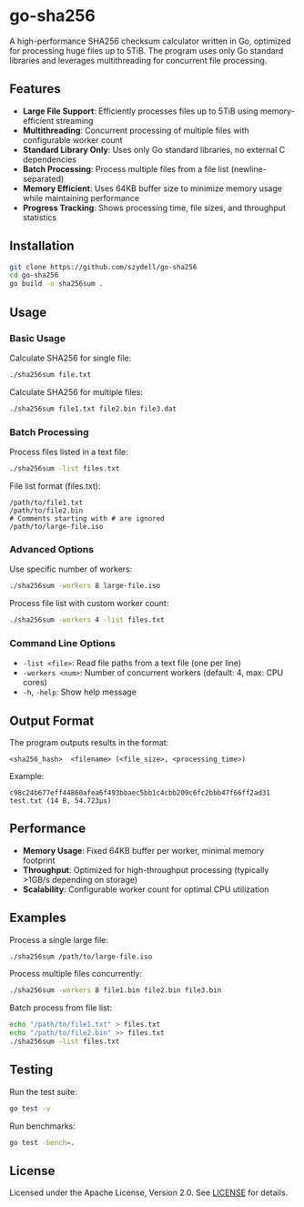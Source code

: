 # go-sha256

A high-performance SHA256 checksum calculator written in Go, optimized for processing huge files up to 5TiB. The program uses only Go standard libraries and leverages multithreading for concurrent file processing.

## Features

- **Large File Support**: Efficiently processes files up to 5TiB using memory-efficient streaming
- **Multithreading**: Concurrent processing of multiple files with configurable worker count
- **Standard Library Only**: Uses only Go standard libraries, no external C dependencies
- **Batch Processing**: Process multiple files from a file list (newline-separated)
- **Memory Efficient**: Uses 64KB buffer size to minimize memory usage while maintaining performance
- **Progress Tracking**: Shows processing time, file sizes, and throughput statistics

## Installation

```bash
git clone https://github.com/szydell/go-sha256
cd go-sha256
go build -o sha256sum .
```

## Usage

### Basic Usage

Calculate SHA256 for single file:
```bash
./sha256sum file.txt
```

Calculate SHA256 for multiple files:
```bash
./sha256sum file1.txt file2.bin file3.dat
```

### Batch Processing

Process files listed in a text file:
```bash
./sha256sum -list files.txt
```

File list format (files.txt):
```
/path/to/file1.txt
/path/to/file2.bin
# Comments starting with # are ignored
/path/to/large-file.iso
```

### Advanced Options

Use specific number of workers:
```bash
./sha256sum -workers 8 large-file.iso
```

Process file list with custom worker count:
```bash
./sha256sum -workers 4 -list files.txt
```

### Command Line Options

- `-list <file>`: Read file paths from a text file (one per line)
- `-workers <num>`: Number of concurrent workers (default: 4, max: CPU cores)
- `-h`, `-help`: Show help message

## Output Format

The program outputs results in the format:
```
<sha256_hash>  <filename> (<file_size>, <processing_time>)
```

Example:
```
c98c24b677eff44860afea6f493bbaec5bb1c4cbb209c6fc2bbb47f66ff2ad31  test.txt (14 B, 54.723µs)
```

## Performance

- **Memory Usage**: Fixed 64KB buffer per worker, minimal memory footprint
- **Throughput**: Optimized for high-throughput processing (typically >1GB/s depending on storage)
- **Scalability**: Configurable worker count for optimal CPU utilization

## Examples

Process a single large file:
```bash
./sha256sum /path/to/large-file.iso
```

Process multiple files concurrently:
```bash
./sha256sum -workers 8 file1.bin file2.bin file3.bin
```

Batch process from file list:
```bash
echo "/path/to/file1.txt" > files.txt
echo "/path/to/file2.bin" >> files.txt
./sha256sum -list files.txt
```

## Testing

Run the test suite:
```bash
go test -v
```

Run benchmarks:
```bash
go test -bench=.
```

## License

Licensed under the Apache License, Version 2.0. See [LICENSE](LICENSE) for details.